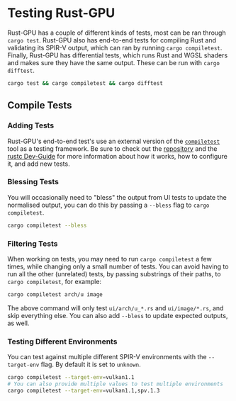 # Testing Rust-GPU

Rust-GPU has a couple of different kinds of tests, most can be ran through
`cargo test`. Rust-GPU also has end-to-end tests for compiling Rust and
validating its SPIR-V output, which can ran by running `cargo compiletest`. Finally,
Rust-GPU has differential tests, which runs Rust and WGSL shaders and
makes sure they have the same output. These can be run with `cargo difftest`.

```bash
cargo test && cargo compiletest && cargo difftest
```

## Compile Tests

### Adding Tests

Rust-GPU's end-to-end test's use an external version of the [`compiletest`] tool
as a testing framework. Be sure to check out the [repository][`compiletest`] and
the [rustc Dev-Guide][rustc-dev-guide] for more information about how it works,
how to configure it, and add new tests.

### Blessing Tests

You will occasionally need to "bless" the output from UI tests to update the
normalised output, you can do this by passing a `--bless` flag to
`cargo compiletest`.

```bash
cargo compiletest --bless
```

### Filtering Tests

When working on tests, you may need to run `cargo compiletest` a few times,
while changing only a small number of tests. You can avoid having to run all
the other (unrelated) tests, by passing substrings of their paths, to
`cargo compiletest`, for example:

```bash
cargo compiletest arch/u image
```

The above command will only test `ui/arch/u_*.rs` and `ui/image/*.rs`, and skip
everything else. You can also add `--bless` to update expected outputs, as well.

### Testing Different Environments

You can test against multiple different SPIR-V environments with the
`--target-env` flag. By default it is set to `unknown`.

```bash
cargo compiletest --target-env=vulkan1.1
# You can also provide multiple values to test multiple environments
cargo compiletest --target-env=vulkan1.1,spv.1.3
```

[`compiletest`]: https://github.com/laumann/compiletest-rs
[rustc-dev-guide]: https://rustc-dev-guide.rust-lang.org/tests/intro.html
